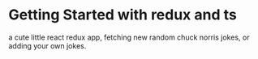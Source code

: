 # Getting Started with redux and ts

a cute little react redux app, fetching new random chuck norris jokes, or adding your own jokes.
